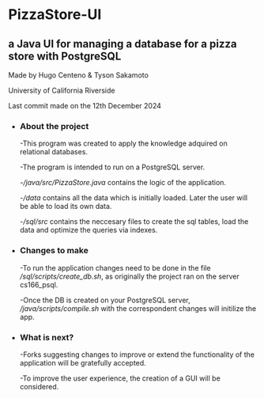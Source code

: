 # PizzaStore-UI
## a Java UI for managing a database for a pizza store with PostgreSQL
Made by Hugo Centeno & Tyson Sakamoto

University of California Riverside

Last commit made on the 12th December 2024

  - ### About the project
    -This program was created to apply the knowledge adquired on relational databases.
    
    -The program is intended to run on a PostgreSQL server.
    
    -*/java/src/PizzaStore.java* contains the logic of the application.
    
    -*/data* contains all the data which is initially loaded. Later the user will be able to load its own data.
    
    -*/sql/src* contains the neccesary files to create the sql tables, load the data and optimize the queries via indexes.

  - ### Changes to make
    -To run the application changes need to be done in the file */sql/scripts/create_db.sh*, as originally the project ran on the server cs166_psql.
    
    -Once the DB is created on your PostgreSQL server, */java/scripts/compile.sh* with the correspondent changes will initilize the app.

  - ### What is next?
    -Forks suggesting changes to improve or extend the functionality of the application will be gratefully accepted.
    
    -To improve the user experience, the creation of a GUI will be considered. 
